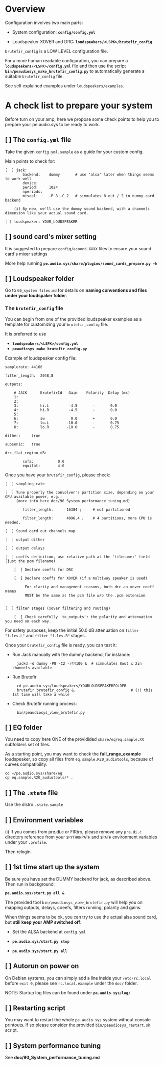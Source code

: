 # Overview

Configuration involves two main parts:

- System configuration: **`config/config.yml`**

- Loudspeaker XOVER and DRC: **`loudspeakers/<LSPK>/brutefir_config`**

`brutefir_config` is a LOW LEVEL configuration file.

For a more human readable configuration, you can prepare a **`loudspeakers/<LSPK>/config.yml`** file and then use the script **`bin/peaudiosys_make_brutefir_config.py`** to automatically generate a suitable `brutefir_config` file.

See self explained examples under `loudspeakers/examples`.


# A check list to prepare your system

Before turn on your amp, here we propose some check points to help you to prepare your pe.audio.sys to be ready to work.


## [  ] The `config.yml` file

Take the given `config.yml.sample` as a guide for your custom config.

Main points to check for:

    [  ] jack:
            backend:    dummy       # use 'alsa' later when things seems to work well
            device:
            period:     1024
            nperiods:
            miscel:     -P 8 -C 2   # simmulates 8 out / 2 in dummy card backend

        (i) By now, we'll use the dummy sound backend, with a channels dimension like your actual sound card.

    [ ] loudspeaker: YOUR_LOUDSPEAKER


## [  ] sound card's mixer setting

It is suggested to prepare `config/asound.XXXX` files to ensure your sound card's mixer settings

More help running **`pe.audio.sys/share/plugins/sound_cards_prepare.py -h`**


## [  ] Loudspeaker folder

Go to `60_system files.md` for details on **naming conventions and files under your loudspaker folder**.

### The `brutefir_config` file

You can begin from one of the provided loudspeaker examples as a template for customizing your `brutefir_config` file.

It is preferred to use

- **`loudspeakers/<LSPK>/config.yml`** 
- **`peaudiosys_make_brutefir_config.py`** 

Example of loudspeaker config file:


    samplerate: 44100

    filter_length:  2048,8

    outputs:

        # JACK      BrutefirId   Gain    Polarity  Delay (ms)
        1:
        2:
        3:          hi.L         -4.5       -       0.0
        4:          hi.R         -4.5       -       0.0
        5:
        6:          sw            0.0       +       0.0
        7:          lo.L        -10.0       -       0.75
        8:          lo.R        -10.0       -       0.75

    dither:     true

    subsonic:   true

    drc_flat_region_dB:

            sofa:           0.0
            equilat:        4.0



Once you have your `brutefir_config`, please check:

    [  ] sampling_rate

    [  ] Tune properly the convolver's partition size, depending on your CPU available power, e.g.:
         (more info here doc/90_System_performance_tuning.md)

            filter_length:      16384 ;     # not partitioned

            filter_length:      4096,4 ;    # 4 partitions, more CPU is needed.

    [  ] Sound card out channels map

    [  ] output dither

    [  ] output delays

    [  ] coeffs definition, use relative path at the 'filename:' field (just the pcm filename)

        [  ] Declare coeffs for DRC

        [  ] Declare coeffs for XOVER (if a multiway speaker is used)

             For clarity and management reasons, both drc an xover coeff names
             MUST be the same as the pcm file w/o the .pcm extension


    [  ] filter stages (xover filtering and routing)

        [  ] Check carefully 'to_outputs': the polarity and attenuation you need on each way.


For safety purposes, keep the initial 50.0 dB attenuation on `filter "f.lev.L"` and `filter "f.lev.R"` stages.

Once your `brutefir_config` file is ready, you can test it:


- Run Jack manually with the dummy backend, for instance:

        jackd -d dummy -P8 -C2 -r44100 &  # simmulates 8out x 2in channels available

- Run Brutefir

        cd pe.audio.sys/loudspeakers/YOURLOUDSPEAKERFOLDER
        brutefir brutefir_config &.                         # (!) this 1st time will take a while

- Check Brutefir running process:

        bin/peaudiosys_view_brutefir.py



## [  ] EQ folder

You need to copy here ONE of the providided `share/eq/eq.sample.XX` subfolders set of files.

As a starting point, you may want to check the **full_range_example** loudspeaker, so copy all files from  `eq.sample.R20_audiotools`, because of curves compatibility:

    cd ~/pe.audio.sys/share/eq
    cp eq.sample.R20_audiotools/* .


## [  ] The `.state` file

Use the distro `.state.sample`


## [  ] Environment variables

(i) If you comes from pre.di.c or FIRtro, please remove any `pre.di.c` directory reference from your `$PYTHONPATH` and `$PATH` environment variables under your `.profile`.

Then relogin.


## [ ] 1st time start up the system

Be sure you have set the DUMMY backend for jack, as described above. Then run in background:

  **`pe.audio.sys/start.py all &`**

The provided tool `bin/peaudiosys_view_brutefir.py` will help you on mapping outputs, delays, coeefs, filters running, polarity and gains.

When things seems to be ok, you can try to use the actual alsa sound card, but **still keep your AMP switched off**:

- Set the ALSA backend at `config.yml`

- **`pe.audio.sys/start.py stop`**

- **`pe.audio.sys/start.py all`**

## [ ] Autorun on power on

On Debian systems, you can simply add a line inside your `/etc/rc.local` before `exit 0`, please see `rc.local.example` under the `doc/` folder.

NOTE: Startup log files can be found under **`pe.audio.sys/log/`**

## [ ] Restarting script

You may want to restart the whole `pe.audio.sys` system without console printouts. If so please consider the provided `bin/peaudiosys_restart.sh` script.

## [ ] System performance tuning

See **doc/90_System_performance_tuning.md**


